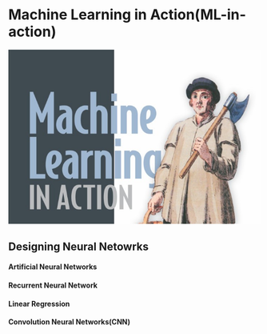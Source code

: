 # Machine Learning in Action(ML-in-action)
![](https://github.com/avinaashdhumal/ML-in-action/blob/master/pharrington1.png)
## Designing Neural Netowrks
#### Artificial Neural Networks
#### Recurrent Neural Network
#### Linear Regression
#### Convolution Neural Networks(CNN)
